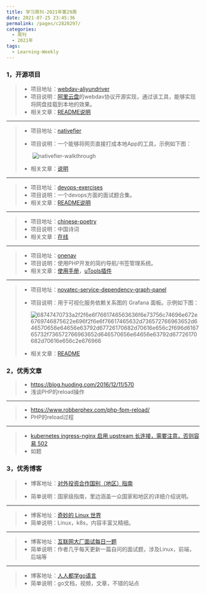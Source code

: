 ```yaml
---
title: 学习周刊-2021年第29周
date: 2021-07-25 23:45:36
permalink: /pages/c2820297/
categories:
  - 周刊
  - 2021年
tags:
  - Learning-Weekly
---
```


### **1，开源项目**

> - 项目地址：[webdav-aliyundriver](https://github.com/zxbu/webdav-aliyundriver)
> - 项目说明：[阿里云盘](https://www.aliyundrive.com/)的webdav协议开源实现，通过该工具，能够实现将网盘挂载到本地的效果。
> - 相关文章：[README说明](https://github.com/zxbu/webdav-aliyundriver/blob/main/README.md)

---

> - 项目地址：[nativefier](https://github.com/nativefier/nativefier)
>
> - 项目说明：一个能够将网页直接打成本地App的工具，示例如下图：
>
>   ​	![nativefier-walkthrough](http://t.eryajf.net/imgs/2021/09/05fa092331b51fd2.gif)
>
> - 相关文章：[说明](https://github.com/nativefier/nativefier/blob/master/CATALOG.md)

---

> - 项目地址：[devops-exercises](https://github.com/bregman-arie/devops-exercises)
> - 项目说明：一个devops方面的面试题合集。
> - 相关文章：[README说明](https://github.com/bregman-arie/devops-exercises/blob/master/README-zh_CN.md#jenkins-beginner)

---

> - 项目地址：[chinese-poetry](https://github.com/chinese-poetry)
> - 项目说明：中国诗词
> - 相关文章：[在线](https://poetry.totoro.site/)

---

> - 项目地址：[onenav](https://github.com/helloxz/onenav)
> - 项目说明：使用PHP开发的简约导航/书签管理系统。
> - 相关文章：[使用手册](https://www.yuque.com/helloz/onenav)，[uTools插件](https://www.yuque.com/helloz/onenav/ygssde)

---

> - 项目地址：[novatec-service-dependency-graph-panel](https://github.com/NovatecConsulting/novatec-service-dependency-graph-panel)
>
> - 项目说明：用于可视化服务依赖关系图的 Grafana 面板。示例如下图：
>
>   ![68747470733a2f2f6e6f7661746563636f6e73756c74696e672e6769746875622e696f2f6e6f76617465632d736572766963652d646570656e64656e63792d67726170682d70616e656c2f696d616765732f736572766963652d646570656e64656e63792d67726170682d70616e656c2e676966](http://t.eryajf.net/imgs/2021/09/7b33b8d990e5d2a4.gif)
>
> - 相关文章：[README](https://github.com/NovatecConsulting/novatec-service-dependency-graph-panel/blob/master/README.md)

### **2，优秀文章**

> - https://blog.huoding.com/2016/12/11/570
>- 浅谈PHP的reload操作

----

>  - https://www.robberphex.com/php-fpm-reload/
>  -  PHP的reload过程

----

>  -  [kubernetes ingress-nginx 启用 upstream 长连接，需要注意，否则容易 502](https://www.lijiaocn.com/%E9%97%AE%E9%A2%98/2019/12/04/nginx-keep-alive-problem.html)
>  - 如题

### **3，优秀博客**

> - 博客地址：[对外投资合作国别（地区）指南](http://fec.mofcom.gov.cn/article/gbdqzn/indexphone.shtml#)
>
> - 简单说明：国家级指南，里边涵盖一众国家和地区的详细介绍说明。

----

> - 博客地址：[奇妙的 Linux 世界](https://www.hi-linux.com/)
> - 简单说明：Linux，k8s，内容丰富又精细。

---

> - 博客地址：[互联网大厂面试每日一题](https://q.shanyue.tech/)
> - 简单说明：作者几乎每天更新一篇自问的面试题，涉及Linux，前端，后端等

---

> - 博客地址：[人人都学go语言](http://golang.ren/)
> - 简单说明：go文档，视频，文章，不错的站点